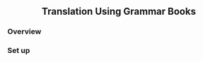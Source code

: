 <div align="center">    
 
## Translation Using Grammar Books

</div>

### Overview




### Set up


